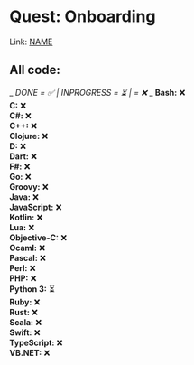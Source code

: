 # Quest: Onboarding
Link: [NAME](page)

## All code:
_ _DONE = ✅ | INPROGRESS = ⏳ |  = ❌_ _
**Bash:** ❌ <br />
**C:** ❌ <br />
**C#:** ❌ <br />
**C++:** ❌ <br />
**Clojure:** ❌ <br />
**D:** ❌ <br />
**Dart:** ❌ <br />
**F#:** ❌ <br />
**Go:** ❌ <br />
**Groovy:** ❌ <br />
**Java:** ❌ <br />
**JavaScript:** ❌ <br />
**Kotlin:** ❌ <br />
**Lua:** ❌ <br />
**Objective-C:** ❌ <br />
**Ocaml:** ❌ <br />
**Pascal:** ❌ <br />
**Perl:** ❌ <br />
**PHP:** ❌ <br />
**Python 3:** ⏳ <br />
**Ruby:** ❌ <br />
**Rust:** ❌ <br />
**Scala:** ❌ <br />
**Swift:** ❌ <br />
**TypeScript:** ❌ <br />
**VB.NET:** ❌ <br />